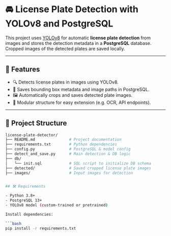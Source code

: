 # 🚘 License Plate Detection with YOLOv8 and PostgreSQL

This project uses [YOLOv8](https://github.com/ultralytics/ultralytics) for automatic **license plate detection** from images and stores the detection metadata in a **PostgreSQL** database. Cropped images of the detected plates are saved locally.

---

## 📌 Features

- 🔍 Detects license plates in images using YOLOv8.
- 💾 Saves bounding box metadata and image paths in PostgreSQL.
- 🖼 Automatically crops and saves detected plate images.
- 🧱 Modular structure for easy extension (e.g. OCR, API endpoints).

---

## 📁 Project Structure

```bash
license-plate-detector/
├── README.md               # Project documentation
├── requirements.txt        # Python dependencies
├── config.py               # PostgreSQL & model config
├── detect_and_save.py      # Main detection & DB logic
├── db/
│   └── init.sql            # SQL script to initialize DB schema
├── detected/               # Saved cropped license plate images
├── images/                 # Input images for detection


## 🛠️ Requirements

- Python 3.8+
- PostgreSQL 13+
- YOLOv8 model (custom-trained or pretrained)

Install dependencies:

```bash
pip install -r requirements.txt
